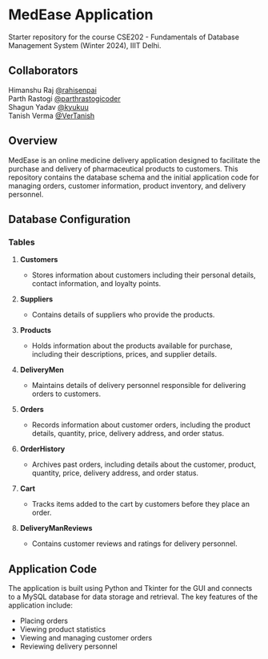 # MedEase Application

Starter repository for the course CSE202 - Fundamentals of Database Management System (Winter 2024), IIIT Delhi.

## Collaborators

Himanshu Raj [@rahisenpai](https://www.github.com/rahisenpai)<br />
Parth Rastogi [@parthrastogicoder](https://www.github.com/parthrastogicoder)<br />
Shagun Yadav [@kyukuu](https://www.github.com/kyukuu)<br />
Tanish Verma [@VerTanish](https://www.github.com/VerTanish)

## Overview

MedEase is an online medicine delivery application designed to facilitate the purchase and delivery of pharmaceutical products to customers. This repository contains the database schema and the initial application code for managing orders, customer information, product inventory, and delivery personnel.

## Database Configuration

### Tables

1. **Customers**
   - Stores information about customers including their personal details, contact information, and loyalty points.

2. **Suppliers**
   - Contains details of suppliers who provide the products.

3. **Products**
   - Holds information about the products available for purchase, including their descriptions, prices, and supplier details.

4. **DeliveryMen**
   - Maintains details of delivery personnel responsible for delivering orders to customers.

5. **Orders**
   - Records information about customer orders, including the product details, quantity, price, delivery address, and order status.

6. **OrderHistory**
   - Archives past orders, including details about the customer, product, quantity, price, delivery address, and order status.

7. **Cart**
   - Tracks items added to the cart by customers before they place an order.

8. **DeliveryManReviews**
   - Contains customer reviews and ratings for delivery personnel.


## Application Code

The application is built using Python and Tkinter for the GUI and connects to a MySQL database for data storage and retrieval. The key features of the application include:

- Placing orders
- Viewing product statistics
- Viewing and managing customer orders
- Reviewing delivery personnel


